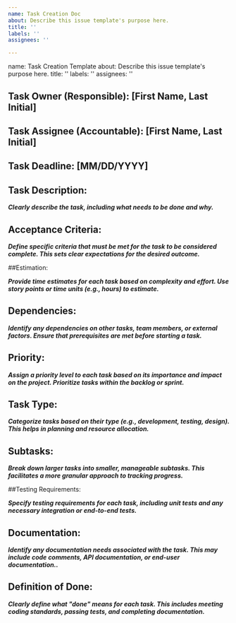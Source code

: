 ```yaml
---
name: Task Creation Doc
about: Describe this issue template's purpose here.
title: ''
labels: ''
assignees: ''

---
```


name: Task Creation Template
about: Describe this issue template's purpose here.
title: ''
labels: ''
assignees: ''




## Task Owner (Responsible): [First Name, Last Initial]

## Task Assignee (Accountable): [First Name, Last Initial]

## Task Deadline: [MM/DD/YYYY]

## Task Description:

**_Clearly describe the task, including what needs to be done and why._**

## Acceptance Criteria:

**_Define specific criteria that must be met for the task to be considered complete. This sets clear expectations for the desired outcome._**

##Estimation:

**_Provide time estimates for each task based on complexity and effort. Use story points or time units (e.g., hours) to estimate._**

## Dependencies:

**_Identify any dependencies on other tasks, team members, or external factors. Ensure that prerequisites are met before starting a task._**

## Priority:

**_Assign a priority level to each task based on its importance and impact on the project. Prioritize tasks within the backlog or sprint._**

## Task Type:

**_Categorize tasks based on their type (e.g., development, testing, design). This helps in planning and resource allocation._**

## Subtasks:

**_Break down larger tasks into smaller, manageable subtasks. This facilitates a more granular approach to tracking progress._**




##Testing Requirements:

**_Specify testing requirements for each task, including unit tests and any necessary integration or end-to-end tests._**

## Documentation:

**_Identify any documentation needs associated with the task. This may include code comments, API documentation, or end-user documentation.._**

## Definition of Done:

**_Clearly define what "done" means for each task. This includes meeting coding standards, passing tests, and completing documentation._**
